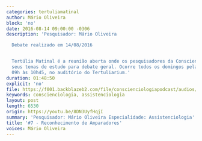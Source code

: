 ```yaml
---
categories: tertuliamatinal
author: Mário Oliveira
block: 'no'
date: 2016-08-14 09:00:00 -0306
description: 'Pesquisador: Mário Oliveira

  Debate realizado em 14/08/2016


  Tertúlia Matinal é a reunião aberta onde os pesquisadores da Conscienciologia apresentam
  seus temas de estudo para debate geral. Ocorre todos os domingos pela manhã, das
  09h às 10h45, no auditório do Tertuliarium.'
duration: 01:48:50
explicit: 'no'
file: https://f001.backblazeb2.com/file/conscienciologiapodcast/audios/8DN3UyfHqjI.mp3
keywords: conscienciologia, assistenciologia
layout: post
length: 6530
origin: https://youtu.be/8DN3UyfHqjI
summary: 'Pesquisador: Mário Oliveira Especialidade: Assistenciologia'
title: '#7 - Reconhecimento de Amparadores'
voices: Mário Oliveira
---
```

